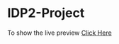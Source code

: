 # IDP2-Project

<p>To show the live preview <a href="https://nayon-kumar.github.io/Web-Programming-Assignment/">Click Here</a></p>
